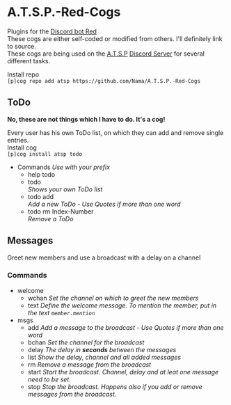 # A.T.S.P.-Red-Cogs
Plugins for the [Discord bot Red](https://github.com/Twentysix26/Red-DiscordBot)  
These cogs are either self-coded or modified from others. I'll definitely link to source.  
These cogs are being used on the [A.T.S.P](https://yamahi.eu) [Discord Server](http://s.yamahi.eu/chat) for several different tasks.

Install repo  
`[p]cog repo add atsp https://github.com/Nama/A.T.S.P.-Red-Cogs`  

## ToDo
**No, these are not things which I have to do. It's a cog!**  

Every user has his own ToDo list, on which they can add and remove single entries.  
Install cog  
`[p]cog install atsp todo`
* Commands *Use with your prefix*
  * help todo
  * todo  
    *Shows your own ToDo list*
  * todo add  
    *Add a new ToDo - Use Quotes if more than one word*
  * todo rm Index-Number  
    *Remove a ToDo*

## Messages
Greet new members and use a broadcast with a delay on a channel  
### Commands
* welcome
  * wchan 
    *Set the channel on which to greet the new members*
  * text
    *Define the welcome message. To mention the member, put in the text `member.mention`*
* msgs
  * add
    *Add a message to the broadcast - Use Quotes if more than one word*
  * bchan
    *Set the channel for the broadcast*
  * delay
    *The delay in **seconds** between the messages*
  * list
    *Show the delay, channel and all added messages*
  * rm
    *Remove a message from the broadcast*
  * start
    *Start the broadcast. Channel, delay and at leat one message need to be set.*
  * stop
    *Stop the broadcast. Happens also if you add or remove messages from the broadcast.*
